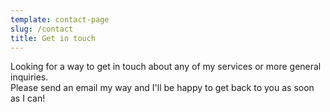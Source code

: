 ```yaml
---
template: contact-page
slug: /contact
title: Get in touch
---
```

Looking for a way to get in touch about any of my services or more general inquiries. \
Please send an email my way and I'll be happy to get back to you as soon as I can!